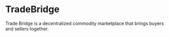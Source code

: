 # TradeBridge
Trade Bridge is a decentralized commodity marketplace that brings buyers and sellers together.
